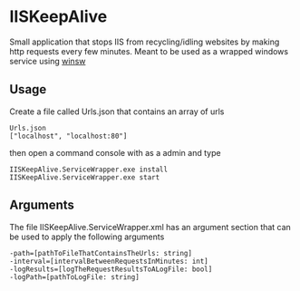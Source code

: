 # IISKeepAlive
Small application that stops IIS from recycling/idling websites by making http requests every few minutes. Meant to be used as a wrapped windows service using [winsw](https://github.com/winsw/winsw)

## Usage
Create a file called Urls.json that contains an array of urls
```
Urls.json
["localhost", "localhost:80"]
```
then open a command console with as a admin and type
```
IISKeepAlive.ServiceWrapper.exe install
IISKeepAlive.ServiceWrapper.exe start
```

## Arguments
The file IISKeepAlive.ServiceWrapper.xml has an argument section that can be used to apply the following arguments
```
-path=[pathToFileThatContainsTheUrls: string]
-interval=[intervalBetweenRequestsInMinutes: int]
-logResults=[logTheRequestResultsToALogFile: bool]
-logPath=[pathToLogFile: string]
```
